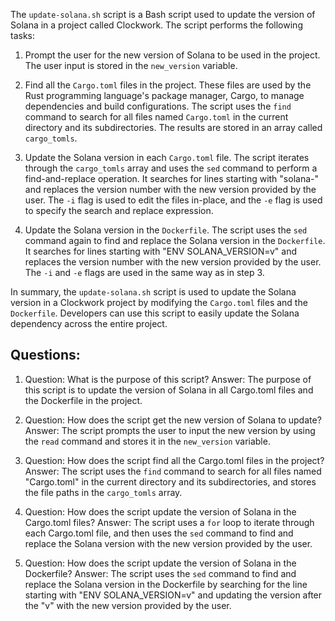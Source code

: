 
The `update-solana.sh` script is a Bash script used to update the version of Solana in a project called Clockwork. The script performs the following tasks:

1. Prompt the user for the new version of Solana to be used in the project. The user input is stored in the `new_version` variable.

2. Find all the `Cargo.toml` files in the project. These files are used by the Rust programming language's package manager, Cargo, to manage dependencies and build configurations. The script uses the `find` command to search for all files named `Cargo.toml` in the current directory and its subdirectories. The results are stored in an array called `cargo_tomls`.

3. Update the Solana version in each `Cargo.toml` file. The script iterates through the `cargo_tomls` array and uses the `sed` command to perform a find-and-replace operation. It searches for lines starting with "solana-" and replaces the version number with the new version provided by the user. The `-i` flag is used to edit the files in-place, and the `-e` flag is used to specify the search and replace expression.

4. Update the Solana version in the `Dockerfile`. The script uses the `sed` command again to find and replace the Solana version in the `Dockerfile`. It searches for lines starting with "ENV SOLANA_VERSION=v" and replaces the version number with the new version provided by the user. The `-i` and `-e` flags are used in the same way as in step 3.

In summary, the `update-solana.sh` script is used to update the Solana version in a Clockwork project by modifying the `Cargo.toml` files and the `Dockerfile`. Developers can use this script to easily update the Solana dependency across the entire project.
## Questions: 
 1. Question: What is the purpose of this script?
   Answer: The purpose of this script is to update the version of Solana in all Cargo.toml files and the Dockerfile in the project.

2. Question: How does the script get the new version of Solana to update?
   Answer: The script prompts the user to input the new version by using the `read` command and stores it in the `new_version` variable.

3. Question: How does the script find all the Cargo.toml files in the project?
   Answer: The script uses the `find` command to search for all files named "Cargo.toml" in the current directory and its subdirectories, and stores the file paths in the `cargo_tomls` array.

4. Question: How does the script update the version of Solana in the Cargo.toml files?
   Answer: The script uses a `for` loop to iterate through each Cargo.toml file, and then uses the `sed` command to find and replace the Solana version with the new version provided by the user.

5. Question: How does the script update the version of Solana in the Dockerfile?
   Answer: The script uses the `sed` command to find and replace the Solana version in the Dockerfile by searching for the line starting with "ENV SOLANA_VERSION=v" and updating the version after the "v" with the new version provided by the user.
    